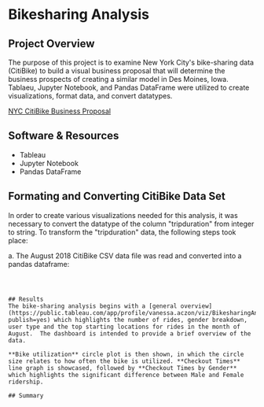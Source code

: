 # Bikesharing Analysis

## Project Overview
The purpose of this project is to examine New York City's bike-sharing data (CitiBike) to build a visual business proposal that will determine the business prospects of creating a similar model in Des Moines, Iowa.  Tablaeu, Jupyter Notebook, and Pandas DataFrame were utilized to create visualizations, format data, and convert datatypes.

[NYC CitiBike Business Proposal](https://public.tableau.com/app/profile/vanessa.aczon/viz/BikesharingAnalysis_16326408649250/CitiBikeAnalysis)

## Software & Resources
- Tableau
- Jupyter Notebook
- Pandas DataFrame

## Formating and Converting CitiBike Data Set
In order to create various visualizations needed for this analysis, it was necessary to convert the datatype of the column "tripduration" from integer to string.  To transform the "tripduration" data, the following steps took place:

a. The August 2018 CitiBike CSV data file was read and converted into a pandas dataframe:

```



## Results 
The bike-sharing analysis begins with a [general overview](https://public.tableau.com/app/profile/vanessa.aczon/viz/BikesharingAnalysis_16326408649250/CitiBikeAnalysis?publish=yes) which highlights the number of rides, gender breakdown, user type and the top starting locations for rides in the month of August.  The dashboard is intended to provide a brief overview of the data.

**Bike utilization** circle plot is then shown, in which the circle size relates to how often the bike is utilized. **Checkout Times** line graph is showcased, followed by **Checkout Times by Gender** which highlights the significant difference between Male and Female ridership.

## Summary




